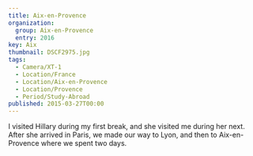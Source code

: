 ```yaml
---
title: Aix-en-Provence
organization: 
  group: Aix-en-Provence
  entry: 2016
key: Aix
thumbnail: DSCF2975.jpg
tags:
  - Camera/XT-1
  - Location/France
  - Location/Aix-en-Provence
  - Location/Provence
  - Period/Study-Abroad
published: 2015-03-27T00:00
---
```

I visited Hillary during my first break, and she visited me during her next. After she arrived in Paris, we  made our way to Lyon, and then to Aix-en-Provence where we spent two days.
